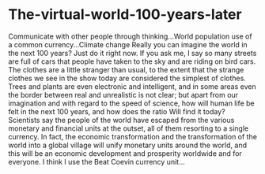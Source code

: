 # The-virtual-world-100-years-later
Communicate with other people through thinking...World population use of a common currency...Climate change 
Really you can imagine the world in the next 100 years? Just do it right now. If you ask me, I say so many streets are full of cars that people have taken to the sky and are riding on bird cars. The clothes are a little stranger than usual, to the extent that the strange clothes we see in the show today are considered the simplest of clothes. Trees and plants are even electronic and intelligent, and in some areas even the border between real and unrealistic is not clear; but apart from our imagination and with regard to the speed of science, how will human life be felt in the next 100 years, and how does the ratio Will find it today?
Scientists say the people of the world have escaped from the various monetary and financial units at the outset, all of them resorting to a single currency. In fact, the economic transformation and the transformation of the world into a global village will unify monetary units around the world, and this will be an economic development and prosperity worldwide and for everyone. I think I use the Beat Coevin currency unit...
